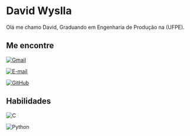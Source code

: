 
# David Wyslla

Olá me chamo David, Graduando em Engenharia de Produção na (UFPE).

## Me encontre 
[![Gmail](https://img.shields.io/badge/Gmail-333333?style=for-the-badge&logo=gmail&logoColor=red)](mailto:wyslla567@gmail.com)
        
[![E-mail](https://img.shields.io/badge/-Email-000?style=for-the-badge&logo=microsoft-outlook&logoColor=007BFF)](mailto:wyslla567@hotmail.com)

[![GitHub](https://img.shields.io/badge/GitHub-100000?style=for-the-badge&logo=github&logoColor=white)](https://github.com/DavidWyslla)

## Habilidades 
![C](https://img.shields.io/badge/C-00599C?style=for-the-badge&logo=c&logoColor=white)

![Python](https://img.shields.io/badge/python-3670A0?style=for-the-badge&logo=python&logoColor=ffdd54)




